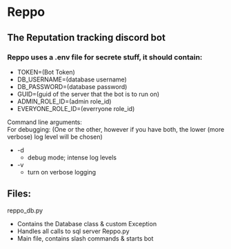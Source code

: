 # Reppo
## The Reputation tracking discord bot

### Reppo uses a .env file for secrete stuff, it should contain:
* TOKEN=(Bot Token)
* DB_USERNAME=(database username)
* DB_PASSWORD=(database password)
* GUID=(guid of the server that the bot is to run on)
* ADMIN_ROLE_ID=(admin role_id)
* EVERYONE_ROLE_ID=(everryone role_id)

Command line arguments:  
For debugging: (One or the other, however if you have both, the lower (more verbose) log level will be chosen)  
* -d  
  * debug mode; intense log levels  
* -v  
  * turn on verbose logging  

## Files:
reppo_db.py
* Contains the Database class & custom Exception
* Handles all calls to sql server
Reppo.py
* Main file, contains slash commands & starts bot
